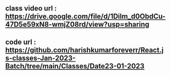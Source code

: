 ## class video url : https://drive.google.com/file/d/1Dilm_d0ObdCu-47D5e59xN8-wmjZ08rd/view?usp=sharing

## code url : https://github.com/harishkumarforeverr/React.js-classes-Jan-2023-Batch/tree/main/Classes/Date23-01-2023
